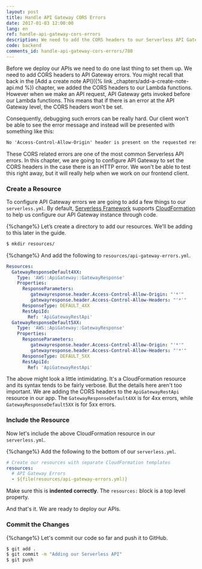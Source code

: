 ```yaml
---
layout: post
title: Handle API Gateway CORS Errors
date: 2017-01-03 12:00:00
lang: en
ref: handle-api-gateway-cors-errors
description: We need to add the CORS headers to our Serverless API Gateway endpoint to handle 4xx and 5xx errors. This is to handle the case where our Lambda functions are not being invoked. 
code: backend
comments_id: handle-api-gateway-cors-errors/780
---
```


Before we deploy our APIs we need to do one last thing to set them up. We need to add CORS headers to API Gateway errors. You might recall that back in the [Add a create note API]({% link _chapters/add-a-create-note-api.md %}) chapter, we added the CORS headers to our Lambda functions. However when we make an API request, API Gateway gets invoked before our Lambda functions. This means that if there is an error at the API Gateway level, the CORS headers won't be set.

Consequently, debugging such errors can be really hard. Our client won't be able to see the error message and instead will be presented with something like this:

``` txt
No 'Access-Control-Allow-Origin' header is present on the requested resource
```

These CORS related errors are one of the most common Serverless API errors. In this chapter, we are going to configure API Gateway to set the CORS headers in the case there is an HTTP error. We won't be able to test this right away, but it will really help when we work on our frontend client.

### Create a Resource

To configure API Gateway errors we are going to add a few things to our `serverless.yml`. By default, [Serverless Framework](https://serverless.com) supports [CloudFormation](https://aws.amazon.com/cloudformation/) to help us configure our API Gateway instance through code.

{%change%} Let’s create a directory to add our resources. We'll be adding to this later in the guide.

``` bash
$ mkdir resources/
```

{%change%} And add the following to `resources/api-gateway-errors.yml`.

``` yml
Resources:
  GatewayResponseDefault4XX:
    Type: 'AWS::ApiGateway::GatewayResponse'
    Properties:
      ResponseParameters:
         gatewayresponse.header.Access-Control-Allow-Origin: "'*'"
         gatewayresponse.header.Access-Control-Allow-Headers: "'*'"
      ResponseType: DEFAULT_4XX
      RestApiId:
        Ref: 'ApiGatewayRestApi'
  GatewayResponseDefault5XX:
    Type: 'AWS::ApiGateway::GatewayResponse'
    Properties:
      ResponseParameters:
         gatewayresponse.header.Access-Control-Allow-Origin: "'*'"
         gatewayresponse.header.Access-Control-Allow-Headers: "'*'"
      ResponseType: DEFAULT_5XX
      RestApiId:
        Ref: 'ApiGatewayRestApi'
```

The above might look a little intimidating. It's a CloudFormation resource and its syntax tends to be fairly verbose. But the details here aren't too important. We are adding the CORS headers to the `ApiGatewayRestApi` resource in our app. The `GatewayResponseDefault4XX` is for 4xx errors, while `GatewayResponseDefault5XX` is for 5xx errors. 

### Include the Resource 

Now let's include the above CloudFormation resource in our `serverless.yml`.


{%change%} Add the following to the bottom of our `serverless.yml`.

``` yml
# Create our resources with separate CloudFormation templates
resources:
  # API Gateway Errors
  - ${file(resources/api-gateway-errors.yml)}
```

Make sure this is **indented correctly**. The `resources:` block is a top level property.

And that's it. We are ready to deploy our APIs.

### Commit the Changes

{%change%} Let's commit our code so far and push it to GitHub.

``` bash
$ git add .
$ git commit -m "Adding our Serverless API"
$ git push
```

